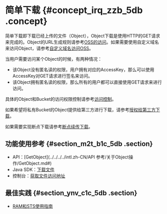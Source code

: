 # 简单下载 {#concept_irq_zzb_5db .concept}

简单下载即下载已经上传的文件（Object），Object下载是使用HTTP的GET请求来完成的。Object的URL生成规则请参考[OSS的访问](intl.zh-CN/开发指南/访问与控制/ACL验证流程.md#)。如果需要使用自定义域名来访问Object，请参考[自定义域名访问OSS](intl.zh-CN/开发指南/访问与控制/绑定自定义域名.md#)。

当用户需要访问某个Object的时候，有两种情况：

-   该Object没有匿名读的权限，用户拥有对应的AccessKey，那么可以使用AccessKey对GET请求进行签名来访问。
-   该Object拥有匿名读的权限，那么所有的用户都可以直接使用GET请求来进行访问。

具体的Object和Bucket的访问权限控制请参考[访问控制](intl.zh-CN/开发指南/访问与控制/访问控制.md#)。

如果希望将私有Bucket的Object提供给第三方进行下载，请参考[授权给第三方下载](intl.zh-CN/开发指南/下载文件/授权给第三方下载.md#)。

如果需要实现断点下载请参考[断点续传下载](intl.zh-CN/开发指南/下载文件/断点续传下载.md#)。

## 功能使用参考 {#section_m2t_b1c_5db .section}

-   API：[GetObject](../../../../intl.zh-CN/API 参考/关于Object操作/GetObject.md#)
-   Java SDK：[下载文件](https://www.alibabacloud.com/help/doc-detail/32014.htm)
-   控制台：[获取文件访问地址](../../../../intl.zh-CN/控制台用户指南/管理文件/获取文件访问地址.md#)

## 最佳实践 {#section_ynv_c1c_5db .section}

-   [RAM和STS使用指南](../../../../intl.zh-CN/最佳实践/权限管理/权限管理概述.md#)

